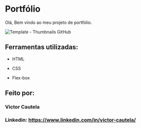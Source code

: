 # Portfólio 
Olá, Bem vindo ao meu projeto de portfólio.

![Template - Thumbnails GitHub](https://github.com/vcautela/portfolio/assets/143463737/b23f15c4-d13f-46f6-8d7d-d1542534ec80)



## Ferramentas utilizadas:

* HTML

* CSS

* Flex-box

## Feito por:

### Victor Cautela

### Linkedin: https://www.linkedin.com/in/victor-cautela/

```

